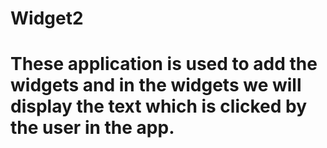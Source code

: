 # Widget2

# These application is used to add the widgets and in the widgets we will display the text which is clicked by the user in the app. 
